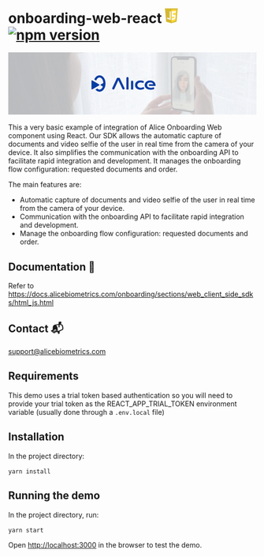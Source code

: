 # onboarding-web-react <img src="https://github.com/alice-biometrics/custom-emojis/blob/master/images/web.png" width="26"> [![npm version](https://img.shields.io/npm/v/aliceonboarding.svg?style=flat)](https://www.npmjs.com/package/aliceonboarding) 


<img src="https://github.com/alice-biometrics/custom-emojis/blob/master/images/alice_header.png" width=auto>

This a very basic example of integration of Alice Onboarding Web component using React. Our SDK allows the automatic capture of documents and video selfie of the user in real time from the camera of your device. It also simplifies the communication with the onboarding API to facilitate rapid integration and development. It manages the onboarding flow configuration: requested documents and order.

The main features are:

- Automatic capture of documents and video selfie of the user in real time from the camera of your device.
- Communication with the onboarding API to facilitate rapid integration and development.
- Manage the onboarding flow configuration: requested documents and order.

## Documentation :page_facing_up:

Refer to  https://docs.alicebiometrics.com/onboarding/sections/web_client_side_sdks/html_js.html

## Contact :mailbox_with_mail:

support@alicebiometrics.com


## Requirements

This demo uses a trial token based authentication so you will need to provide your trial token as the REACT_APP_TRIAL_TOKEN environment variable (usually done through a `.env.local` file)

## Installation

In the project directory:

```console
yarn install
```

## Running the demo

In the project directory, run:

```console
yarn start
```

Open [http://localhost:3000](http://localhost:3000) in the browser to test the demo.
